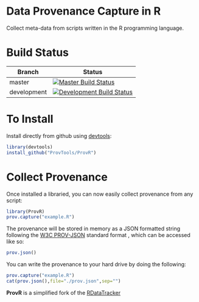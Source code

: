 Data Provenance Capture in R
============================

Collect meta-data from scripts written in the R programming language.



Build Status
============

 | Branch      |Status                                                                                                                                                                                  |
 |-------------|----------------------------------------------------------------------------------------------------------------------------------------------------------------------------------------|
 | master      | [![Master Build Status](https://travis-ci.org/ProvTools/provR.svg?branch=master)](https://travis-ci.org/ProvTools/provR/branches)            |
 | development | [![Development Build Status](https://travis-ci.org/ProvTools/provR.svg?branch=dev)](https://travis-ci.org/ProvTools/provR/branches)  |





To Install
==========

Install directly from github using [devtools](https://github.com/hadley/devtools):

```R
library(devtools)
install_github("ProvTools/ProvR")
```


Collect Provenance
==================

Once installed a libraried, you can now easily collect provenance from
any script:

```R
library(ProvR)
prov.capture("example.R")
```

The provenance will be stored in memory as a JSON formatted string
following the
[W3C PROV-JSON](https://www.w3.org/Submission/2013/SUBM-prov-json-20130424)
standard format , which can be accessed like so:


```R
prov.json()
```

You can write the provenance to your hard drive by doing the
following:

```R
prov.capture("example.R")
cat(prov.json(),file="./prov.json",sep="")
```




**ProvR** is a simplified fork of the [RDataTracker](https://github.com/End-to-end-provenance/RDataTracker)
